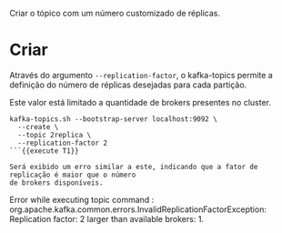 Criar o tópico com um número customizado de réplicas.

# Criar

Através do argumento `--replication-factor`, o kafka-topics permite a 
definição do número de réplicas desejadas para cada partição.

Este valor está limitado a quantidade de brokers presentes no cluster.

```
kafka-topics.sh --bootstrap-server localhost:9092 \
  --create \
  --topic 2replica \
  --replication-factor 2
```{{execute T1}}

Será exibido um erro similar a este, indicando que a fator de replicação é maior que o número 
de brokers disponíveis.

```
Error while executing topic command : org.apache.kafka.common.errors.InvalidReplicationFactorException: Replication factor: 2 larger than available brokers: 1.
```